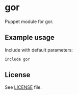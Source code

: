 # gor

Puppet module for gor.

## Example usage

Include with default parameters:
```
include gor
```

## License

See [LICENSE](LICENSE) file.
